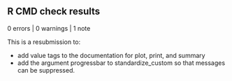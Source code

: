 ## R CMD check results

0 errors | 0 warnings | 1 note

This is a resubmission to:

* add value tags to the documentation for plot, print, and summary 
* add the argument progressbar to standardize_custom so that messages can be suppressed.

